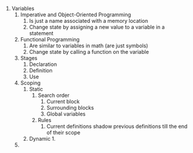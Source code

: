 1. Variables
	1. Imperative and Object-Oriented Programming
		1. Is just a name associated with a memory location
		2. Change state by assigning a new value to a variable in a statement
	3. Functional Programming
		1. Are similar to variables in math (are just symbols)
		2. Change state by calling a function on the variable
	3. Stages
		1. Declaration
		2. Definition
		3. Use
	4. Scoping
		1. Static
			1. Search order
				1. Current block
				2. Surrounding blocks
				3. Global variables
			4. Rules
				1. Current definitions shadow previous definitions till the end of their scope
		2. Dynamic
			1. 
	5. 